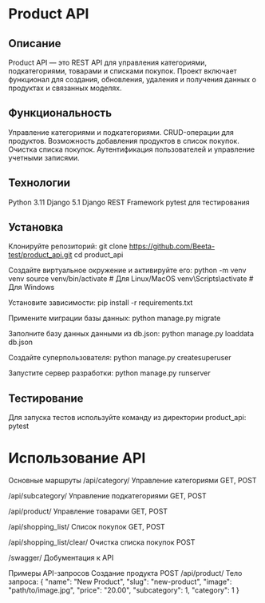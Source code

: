 # Product API
## Описание
Product API — это REST API для управления категориями, подкатегориями, товарами и списками покупок. Проект включает функционал для создания, обновления, удаления и получения данных о продуктах и связанных моделях.

## Функциональность
Управление категориями и подкатегориями.
CRUD-операции для продуктов.
Возможность добавления продуктов в список покупок.
Очистка списка покупок.
Аутентификация пользователей и управление учетными записями.
## Технологии
Python 3.11
Django 5.1
Django REST Framework
pytest для тестирования
## Установка

Клонируйте репозиторий:
git clone https://github.com/Beeta-test/product_api.git
cd product_api

Создайте виртуальное окружение и активируйте его:
python -m venv venv
source venv/bin/activate  # Для Linux/MacOS
venv\Scripts\activate     # Для Windows

Установите зависимости:
pip install -r requirements.txt

Примените миграции базы данных:
python manage.py migrate

Заполните базу данных данными из db.json:
python manage.py loaddata db.json

Создайте суперпользователя:
python manage.py createsuperuser

Запустите сервер разработки:
python manage.py runserver

## Тестирование
Для запуска тестов используйте команду из директории product_api:
pytest

# Использование API
Основные маршруты
/api/category/	Управление категориями	GET, POST

/api/subcategory/	Управление подкатегориями	GET, POST

/api/product/	Управление товарами	GET, POST

/api/shopping_list/	Список покупок	GET, POST

/api/shopping_list/clear/	Очистка списка покупок	POST

/swagger/ Добументация к API

Примеры API-запросов
Создание продукта
POST /api/product/
Тело запроса:
{
    "name": "New Product",
    "slug": "new-product",
    "image": "path/to/image.jpg",
    "price": "20.00",
    "subcategory": 1,
    "category": 1
}
